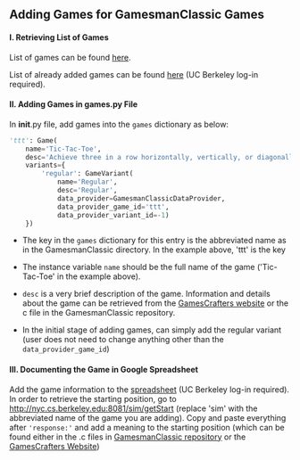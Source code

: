 ## Adding Games for GamesmanClassic Games

#### I. Retrieving List of Games

List of games can be found [here](http://nyc.cs.berkeley.edu:8081/getGames).


List of already added games can be found [here](https://docs.google.com/spreadsheets/d/1-V9lE1N1Y-E-0Oi1uOnjEEdIwRwyy4cHzBKxb3h9MHw/edit?usp=sharing) (UC Berkeley log-in required).

#### II. Adding Games in games.py File

In __init__.py file, add games into the `games` dictionary as below:

```python
'ttt': Game(
    name='Tic-Tac-Toe',
    desc='Achieve three in a row horizontally, vertically, or diagonally',
    variants={
        'regular': GameVariant(
            name='Regular',
            desc='Regular',
            data_provider=GamesmanClassicDataProvider,
            data_provider_game_id='ttt',
            data_provider_variant_id=-1)
    })
```

- The key in the `games` dictionary for this entry is the abbreviated name as in the GamesmanClassic directory.
In the example above, 'ttt' is the key

- The instance variable  `name` should be the full name of the game ('Tic-Tac-Toe' in the example above).

- `desc` is a very brief description of the game. Information and details about the game can be retrieved
from the [GamesCrafters website](http://gamescrafters.berkeley.edu/games.php) or the c file in the GamesmanClassic repository.

- In the initial stage of adding games, can simply add the regular variant (user does not need to change anything other than the
`data_provider_game_id`)

#### III. Documenting the Game in Google Spreadsheet

Add the game information to the [spreadsheet](https://docs.google.com/spreadsheets/d/1-V9lE1N1Y-E-0Oi1uOnjEEdIwRwyy4cHzBKxb3h9MHw/edit?usp=sharing) (UC Berkeley log-in required).
In order to retrieve the starting position, go to http://nyc.cs.berkeley.edu:8081/sim/getStart (replace 'sim' with the abbreviated name of the game
you are adding). Copy and paste everything after `'response:'` and add a meaning to the starting position (which can be found either in the .c files in 
[GamesmanClassic repository](https://github.com/GamesCrafters/GamesmanClassic/tree/master/src) or the
[GamesCrafters Website](http://gamescrafters.berkeley.edu/games.php))

